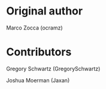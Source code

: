# Original author 

Marco Zocca (ocramz)

# Contributors

Gregory Schwartz (GregorySchwartz)

Joshua Moerman (Jaxan)

